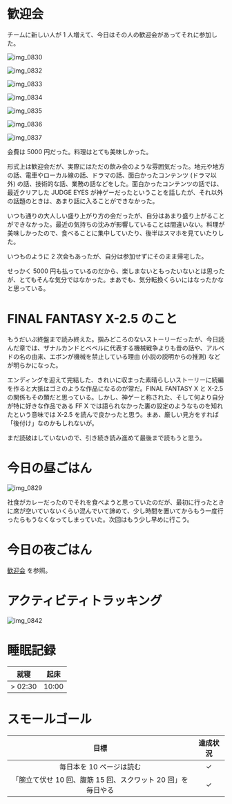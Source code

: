 # 歓迎会
チームに新しい人が 1 人増えて、今日はその人の歓迎会があってそれに参加した。

![img_0830](https://noraworld.github.io/box-bulbasaur/2019/01/img_0830.jpg)

![img_0832](https://noraworld.github.io/box-bulbasaur/2019/01/img_0832.jpg)

![img_0833](https://noraworld.github.io/box-bulbasaur/2019/01/img_0833.jpg)

![img_0834](https://noraworld.github.io/box-bulbasaur/2019/01/img_0834.jpg)

![img_0835](https://noraworld.github.io/box-bulbasaur/2019/01/img_0835.jpg)

![img_0836](https://noraworld.github.io/box-bulbasaur/2019/01/img_0836.jpg)

![img_0837](https://noraworld.github.io/box-bulbasaur/2019/01/img_0837.jpg)

会費は 5000 円だった。料理はとても美味しかった。

形式上は歓迎会だが、実際にはただの飲み会のような雰囲気だった。地元や地方の話、電車やローカル線の話、ドラマの話、面白かったコンテンツ (ドラマ以外) の話、技術的な話、業務の話などをした。面白かったコンテンツの話では、最近クリアした JUDGE EYES が神ゲーだったということを話したが、それ以外の話題のときは、あまり話に入ることができなかった。

いつも通りの大人しい盛り上がり方の会だったが、自分はあまり盛り上がることができなかった。最近の気持ちの沈みが影響していることは間違いない。料理が美味しかったので、食べることに集中していたり、後半はスマホを見ていたりした。

いつものように 2 次会もあったが、自分は参加せずにそのまま帰宅した。

せっかく 5000 円も払っているのだから、楽しまないともったいないとは思ったが、とてもそんな気分ではなかった。まあでも、気分転換くらいにはなったかなと思っている。

# FINAL FANTASY X-2.5 のこと
もうだいぶ終盤まで読み終えた。掴みどころのないストーリーだったが、今日読んだ章では、ザナルカンドとベベルに代表する機械戦争よりも昔の話や、アルベドの名の由来、エボンが機械を禁止している理由 (小説の説明からの推測) などが明らかになった。

エンディングを迎えて完結した、きれいに収まった素晴らしいストーリーに続編を作ると大抵はゴミのような作品になるのが常だ。FINAL FANTASY X と X-2.5 の関係もその類だと思っている。しかし、神ゲーと称された、そして何より自分が特に好きな作品である FF X では語られなかった裏の設定のようなものを知れたという意味では X-2.5 を読んで良かったと思う。まあ、厳しい見方をすれば「後付け」なのかもしれないが。

まだ読破はしていないので、引き続き読み進めて最後まで読もうと思う。

# 今日の昼ごはん
![img_0829](https://noraworld.github.io/box-bulbasaur/2019/01/img_0829.jpg)

社食がカレーだったのでそれを食べようと思っていたのだが、最初に行ったときに席が空いていないくらい混んでいて諦めて、少し時間を置いてからもう一度行ったらもうなくなってしまっていた。次回はもう少し早めに行こう。

# 今日の夜ごはん
[歓迎会](#歓迎会) を参照。

# アクティビティトラッキング
![img_0842](https://noraworld.github.io/box-bulbasaur/2019/01/img_0842.png)

# 睡眠記録
| 就寝 | 起床 |
|:---:|:---:|
| > 02:30 | 10:00 |

# スモールゴール
| 目標 | 達成状況 |
|:---:|:---:|
| 毎日本を 10 ページは読む | ✓ |
| 「腕立て伏せ 10 回、腹筋 15 回、スクワット 20 回」を毎日やる | ✓ |
